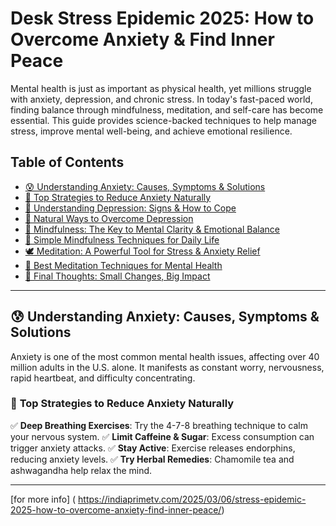 # **Desk Stress Epidemic 2025: How to Overcome Anxiety & Find Inner Peace**

Mental health is just as important as physical health, yet millions struggle with anxiety, depression, and chronic stress. In today's fast-paced world, finding balance through mindfulness, meditation, and self-care has become essential. This guide provides science-backed techniques to help manage stress, improve mental well-being, and achieve emotional resilience.

## **Table of Contents**

- [😰 Understanding Anxiety: Causes, Symptoms & Solutions](#-understanding-anxiety-causes-symptoms--solutions)
- [🔹 Top Strategies to Reduce Anxiety Naturally](#-top-strategies-to-reduce-anxiety-naturally)
- [💙 Understanding Depression: Signs & How to Cope](#-understanding-depression-signs--how-to-cope)
- [🔹 Natural Ways to Overcome Depression](#-natural-ways-to-overcome-depression)
- [🧘 Mindfulness: The Key to Mental Clarity & Emotional Balance](#-mindfulness-the-key-to-mental-clarity--emotional-balance)
- [🔹 Simple Mindfulness Techniques for Daily Life](#-simple-mindfulness-techniques-for-daily-life)
- [🕊️ Meditation: A Powerful Tool for Stress & Anxiety Relief](#-meditation-a-powerful-tool-for-stress--anxiety-relief)
- [🔹 Best Meditation Techniques for Mental Health](#-best-meditation-techniques-for-mental-health)
- [🚀 Final Thoughts: Small Changes, Big Impact](#-final-thoughts-small-changes-big-impact)

---

## 😰 **Understanding Anxiety: Causes, Symptoms & Solutions**

Anxiety is one of the most common mental health issues, affecting over 40 million adults in the U.S. alone. It manifests as constant worry, nervousness, rapid heartbeat, and difficulty concentrating.

### 🔹 **Top Strategies to Reduce Anxiety Naturally**

✅ **Deep Breathing Exercises**: Try the 4-7-8 breathing technique to calm your nervous system.
✅ **Limit Caffeine & Sugar**: Excess consumption can trigger anxiety attacks.
✅ **Stay Active**: Exercise releases endorphins, reducing anxiety levels.
✅ **Try Herbal Remedies**: Chamomile tea and ashwagandha help relax the mind.

---
[for more info] ( https://indiaprimetv.com/2025/03/06/stress-epidemic-2025-how-to-overcome-anxiety-find-inner-peace/)
